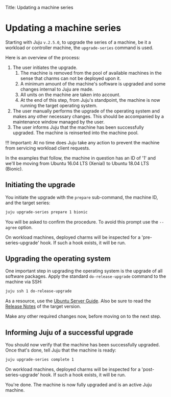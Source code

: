 Title: Updating a machine series

# Updating a machine series

Starting with Juju `v.2.5.0`, to upgrade the series of a machine, be it a
workload or controller machine, the `upgrade-series` command is used.

Here is an overview of the process:

 1. The user initiates the upgrade.
    1. The machine is removed from the pool of available machines in the sense
       that charms can not be deployed upon it.
    1. A minimum amount of the machine's software is upgraded and some changes 
       internal to Juju are made. 
    1. All units on the machine are taken into account.
    1. At the end of this step, from Juju's standpoint, the machine is now
       running the target operating system.
 1. The user manually performs the upgrade of the operating system and makes
    any other necessary changes. This should be accompanied by a maintenance
    window managed by the user.
 1. The user informs Juju that the machine has been successfully upgraded. The
    machine is reinserted into the machine pool.

!!! Important:
    At no time does Juju take any action to prevent the machine from servicing
    workload client requests.

In the examples that follow, the machine in question has an ID of '1' and we'll
be moving from Ubuntu 16.04 LTS (Xenial) to Ubuntu 18.04 LTS (Bionic).
    
## Initiating the upgrade

You initiate the upgrade with the `prepare` sub-command, the machine ID, and
the target series:

```bash
juju upgrade-series prepare 1 bionic
```

You will be asked to confirm the procedure. To avoid this prompt use the
`--agree` option.

On workload machines, deployed charms will be inspected for a
'pre-series-upgrade' hook. If such a hook exists, it will be run. 

## Upgrading the operating system

One important step in upgrading the operating system is the upgrade of all
software packages. Apply the standard `do-release-upgrade` command to the
machine via SSH:

```bash
juju ssh 1 do-release-upgrade
```

As a resource, use the [Ubuntu Server Guide][serverguide-upgrade]. Also be sure
to read the [Release Notes][ubuntu-releases] of the target version.

Make any other required changes now, before moving on to the next step.

## Informing Juju of a successful upgrade

You should now verify that the machine has been successfully upgraded. Once
that's done, tell Juju that the machine is ready:

```bash
juju upgrade-series complete 1
```

On workload machines, deployed charms will be inspected for a
'post-series-upgrade' hook. If such a hook exists, it will be run. 

You're done. The machine is now fully upgraded and is an active Juju machine.


<!-- LINKS -->

[serverguide-upgrade]: https://help.ubuntu.com/lts/serverguide/installing-upgrading.html
[ubuntu-releases]: https://wiki.ubuntu.com/Releases
